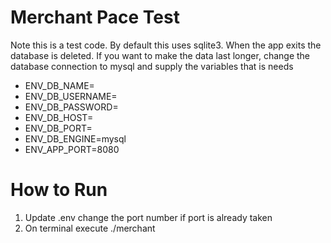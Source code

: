# Merchant Pace Test

  Note this is a test code. By default this uses sqlite3. When the app exits the database is deleted. If you want to make the data last longer, change the database connection to mysql and supply the variables that is needs

  - ENV_DB_NAME=
  - ENV_DB_USERNAME=
  - ENV_DB_PASSWORD=
  - ENV_DB_HOST=
  - ENV_DB_PORT=
  - ENV_DB_ENGINE=mysql
  - ENV_APP_PORT=8080

# How to Run

  1. Update .env change the port number if port is already taken
  2. On terminal execute ./merchant
